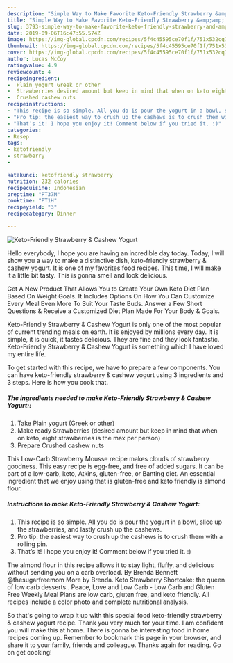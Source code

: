 ```yaml
---
description: "Simple Way to Make Favorite Keto-Friendly Strawberry &amp;amp; Cashew Yogurt"
title: "Simple Way to Make Favorite Keto-Friendly Strawberry &amp;amp; Cashew Yogurt"
slug: 3793-simple-way-to-make-favorite-keto-friendly-strawberry-and-amp-cashew-yogurt
date: 2019-09-06T16:47:55.574Z
image: https://img-global.cpcdn.com/recipes/5f4c45595ce70f1f/751x532cq70/keto-friendly-strawberry-cashew-yogurt-recipe-main-photo.jpg
thumbnail: https://img-global.cpcdn.com/recipes/5f4c45595ce70f1f/751x532cq70/keto-friendly-strawberry-cashew-yogurt-recipe-main-photo.jpg
cover: https://img-global.cpcdn.com/recipes/5f4c45595ce70f1f/751x532cq70/keto-friendly-strawberry-cashew-yogurt-recipe-main-photo.jpg
author: Lucas McCoy
ratingvalue: 4.9
reviewcount: 4
recipeingredient:
-  Plain yogurt Greek or other
-  Strawberries desired amount but keep in mind that when on keto eight strawberries is the max per person
-  Crushed cashew nuts
recipeinstructions:
- "This recipe is so simple. All you do is pour the yogurt in a bowl, slice up the strawberries, and lastly crush up the cashews."
- "Pro tip: the easiest way to crush up the cashews is to crush them with a rolling pin."
- "That’s it! I hope you enjoy it! Comment below if you tried it. :)"
categories:
- Resep
tags:
- ketofriendly
- strawberry
- 

katakunci: ketofriendly strawberry 
nutrition: 232 calories
recipecuisine: Indonesian
preptime: "PT37M"
cooktime: "PT1H"
recipeyield: "3"
recipecategory: Dinner

---
```



![Keto-Friendly Strawberry &amp; Cashew Yogurt](https://img-global.cpcdn.com/recipes/5f4c45595ce70f1f/751x532cq70/keto-friendly-strawberry-cashew-yogurt-recipe-main-photo.jpg)

Hello everybody, I hope you are having an incredible day today. Today, I will show you a way to make a distinctive dish, keto-friendly strawberry &amp; cashew yogurt. It is one of my favorites food recipes. This time, I will make it a little bit tasty. This is gonna smell and look delicious.

Get A New Product That Allows You to Create Your Own Keto Diet Plan Based On Weight Goals. It Includes Options On How You Can Customize Every Meal Even More To Suit Your Taste Buds. Answer a Few Short Questions &amp; Receive a Customized Diet Plan Made For Your Body &amp; Goals.

Keto-Friendly Strawberry &amp; Cashew Yogurt is only one of the most popular of current trending meals on earth. It is enjoyed by millions every day. It is simple, it is quick, it tastes delicious. They are fine and they look fantastic. Keto-Friendly Strawberry &amp; Cashew Yogurt is something which I have loved my entire life.


To get started with this recipe, we have to prepare a few components. You can have keto-friendly strawberry &amp; cashew yogurt using 3 ingredients and 3 steps. Here is how you cook that.

##### The ingredients needed to make Keto-Friendly Strawberry &amp; Cashew Yogurt::

1. Take  Plain yogurt (Greek or other)
1. Make ready  Strawberries (desired amount but keep in mind that when on keto, eight strawberries is the max per person)
1. Prepare  Crushed cashew nuts


This Low-Carb Strawberry Mousse recipe makes clouds of strawberry goodness. This easy recipe is egg-free, and free of added sugars. It can be part of a low-carb, keto, Atkins, gluten-free, or Banting diet. An essential ingredient that we enjoy using that is gluten-free and keto friendly is almond flour. 

##### Instructions to make Keto-Friendly Strawberry &amp; Cashew Yogurt:

1. This recipe is so simple. All you do is pour the yogurt in a bowl, slice up the strawberries, and lastly crush up the cashews.
1. Pro tip: the easiest way to crush up the cashews is to crush them with a rolling pin.
1. That’s it! I hope you enjoy it! Comment below if you tried it. :)


The almond flour in this recipe allows it to stay light, fluffy, and delicious without sending you on a carb overload. By Brenda Bennett @thesugarfreemom More by Brenda. Keto Strawberry Shortcake: the queen of low carb desserts.. Peace, Love and Low Carb - Low Carb and Gluten Free Weekly Meal Plans are low carb, gluten free, and keto friendly. All recipes include a color photo and complete nutritional analysis. 

So that's going to wrap it up with this special food keto-friendly strawberry &amp; cashew yogurt recipe. Thank you very much for your time. I am confident you will make this at home. There is gonna be interesting food in home recipes coming up. Remember to bookmark this page in your browser, and share it to your family, friends and colleague. Thanks again for reading. Go on get cooking!
